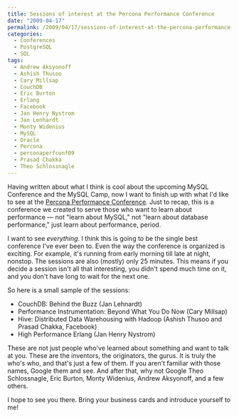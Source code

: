 ```yaml
---
title: Sessions of interest at the Percona Performance Conference
date: "2009-04-17"
permalink: /2009/04/17/sessions-of-interest-at-the-percona-performance-conference/
categories:
  - Conferences
  - PostgreSQL
  - SQL
tags:
  - Andrew Aksyonoff
  - Ashish Thusoo
  - Cary Millsap
  - CouchDB
  - Eric Burton
  - Erlang
  - Facebook
  - Jan Henry Nystrom
  - Jan Lenhardt
  - Monty Widenius
  - MySQL
  - Oracle
  - Percona
  - perconaperfconf09
  - Prasad Chakka
  - Theo Schlossnagle
---
```

Having written about what I think is cool about the upcoming MySQL Conference and the MySQL Camp, now I want to finish up with what I'd like to see at the [Percona Performance Conference][1]. Just to recap, this is a conference we created to serve those who want to learn about performance &#8212; not "learn about MySQL," not "learn about database performance," just learn about performance, period.

I want to see *everything*. I think this is going to be the single best conference I've ever been to. Even the way the conference is organized is exciting. For example, it's running from early morning till late at night, nonstop. The sessions are also (mostly) only 25 minutes. This means if you decide a session isn't all that interesting, you didn't spend much time on it, and you don't have long to wait for the next one.

So here is a small sample of the sessions:

*   CouchDB: Behind the Buzz (Jan Lehnardt)
*   Performance Instrumentation: Beyond What You Do Now (Cary Millsap)
*   Hive: Distributed Data Warehousing with Hadoop (Ashish Thusoo and Prasad Chakka, Facebook)
*   High Performance Erlang (Jan Henry Nystrom)

These are not just people who've learned about something and want to talk at you. These are the inventors, the originators, the gurus. It is truly the who's who, and that's just a few of them. If you aren't familiar with those names, Google them and see. And after that, why not Google Theo Schlossnagle, Eric Burton, Monty Widenius, Andrew Aksyonoff, and a few others.

I hope to see you there. Bring your business cards and introduce yourself to me!

 [1]: http://conferences.percona.com/
